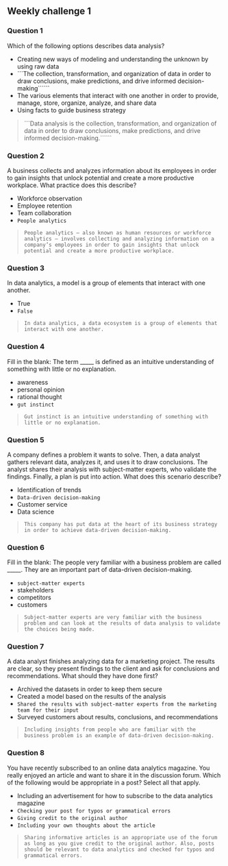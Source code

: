 ## Weekly challenge 1


### Question 1

Which of the following options describes data analysis?

* Creating new ways of modeling and understanding the unknown by using raw data
* ```The collection, transformation, and organization of data in order to draw conclusions, make predictions, and drive informed decision-making``````
* The various elements that interact with one another in order to provide, manage, store, organize, analyze, and share data
* Using facts to guide business strategy

> ```Data analysis is the collection, transformation, and organization of data in order to draw conclusions, make predictions, and drive informed decision-making.``````


### Question 2

A business collects and analyzes information about its employees in order to gain insights that unlock potential and create a more productive workplace. What practice does this describe?

* Workforce observation
* Employee retention
* Team collaboration
* ```People analytics```

> ```People analytics — also known as human resources or workforce analytics — involves collecting and analyzing information on a company’s employees in order to gain insights that unlock potential and create a more productive workplace.```

### Question 3

In data analytics, a model is a group of elements that interact with one another.

* True
* ```False```

> ```In data analytics, a data ecosystem is a group of elements that interact with one another.```

### Question 4

Fill in the blank: The term _____ is defined as an intuitive understanding of something with little or no explanation.

* awareness
* personal opinion
* rational thought
* ```gut instinct```

> ```Gut instinct is an intuitive understanding of something with little or no explanation.```

### Question 5

A company defines a problem it wants to solve. Then, a data analyst gathers relevant data, analyzes it, and uses it to draw conclusions. The analyst shares their analysis with subject-matter experts, who validate the findings. Finally, a plan is put into action. What does this scenario describe?

* Identification of trends
* ```Data-driven decision-making```
* Customer service
* Data science

> ```This company has put data at the heart of its business strategy in order to achieve data-driven decision-making.```

### Question 6

Fill in the blank: The people very familiar with a business problem are called _____. They are an important part of data-driven decision-making. 

* ```subject-matter experts```
* stakeholders 
* competitors
* customers

> ```Subject-matter experts are very familiar with the business problem and can look at the results of data analysis to validate the choices being made.```

### Question 7

A data analyst finishes analyzing data for a marketing project. The results are clear, so they present findings to the client and ask for conclusions and recommendations. What should they have done first? 

* Archived the datasets in order to keep them secure
* Created a model based on the results of the analysis
* ```Shared the results with subject-matter experts from the marketing team for their input```
* Surveyed customers about results, conclusions, and recommendations

> ```Including insights from people who are familiar with the business problem is an example of data-driven decision-making.```

### Question 8

You have recently subscribed to an online data analytics magazine. You really enjoyed an article and want to share it in the discussion forum. Which of the following would be appropriate in a post? Select all that apply.

* Including an advertisement for how to subscribe to the data analytics magazine
* ```Checking your post for typos or grammatical errors```
* ```Giving credit to the original author```
* ```Including your own thoughts about the article```

> ```Sharing informative articles is an appropriate use of the forum as long as you give credit to the original author. Also, posts should be relevant to data analytics and checked for typos and grammatical errors.```